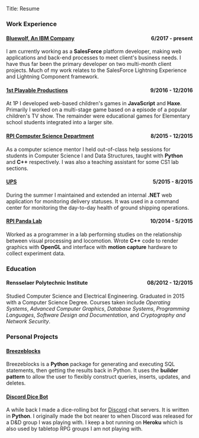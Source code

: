 Title: Resume

### Work Experience

#### [Bluewolf, An IBM Company](https://www.bluewolf.com/) <span style="float:right">6/2017 - present</span>

I am currently working as a **SalesForce** platform developer, making web
applications and back-end processes to meet client's business needs.
I have thus far been the primary developer on two multi-month client projects.
Much of my work relates to the SalesForce Lightning Experience and Lightning
Component framework.

#### [1st Playable Productions](http://www.1stplayable.com/) <span style="float:right">9/2016 - 12/2016</span>

At 1P I developed web-based children's games in **JavaScript** and **Haxe**.
Primarily I worked on a multi-stage game based on a episode of a popular
children's TV show. The remainder were educational games for Elementary school
students integrated into a larger site.

#### [RPI Computer Science Department](https://www.cs.rpi.edu/) <span style="float:right">8/2015 - 12/2015</span>

As a computer science mentor I held out-of-class help sessions for students in
Computer Science I and Data Structures, taught with **Python** and **C++**
respectively. I was also a teaching assistant for some CS1 lab sections.

#### [UPS](https://ups.com/) <span style="float:right">5/2015 - 8/2015</span>

During the summer I maintained and extended an internal **.NET** web application
for monitoring delivery statuses. It was used in a command center for monitoring
the day-to-day health of ground shipping operations.

#### [RPI Panda Lab](http://panda.cogsci.rpi.edu/) <span style="float:right">10/2014 - 5/2015</span>

Worked as a programmer in a lab performing studies on the relationship between
visual processing and locomotion. Wrote **C++** code to render graphics with
**OpenGL** and interface with **motion capture** hardware to collect experiment
data.

### Education

#### Rensselaer Polytechnic Institute <span style="float:right">08/2012 - 12/2015</span>

Studied Computer Science and Electrical Engineering. Graduated in 2015 with a
Computer Science Degree. Courses taken include *Operating Systems*,
*Advanced Computer Graphics*, *Database Systems*, *Programming Languages*,
*Software Design and Documentation*, and *Cryptography and Network Security*.

### Personal Projects

#### [Breezeblocks](https://github.com/modimore/breezeblocks)

Breezeblocks is a **Python** package for generating and executing SQL statements,
then getting the results back in Python. It uses the **builder pattern** to allow
the user to flexibly construct queries, inserts, updates, and deletes.

#### [Discord Dice Bot](https://github.com/modimore/Discord-Dice-Bot)

A while back I made a dice-rolling bot for [Discord](https://discordapp.com) chat
servers. It is written in **Python**. I originally made the bot nearer to when
Discord was released for a D&D group I was playing with. I keep a bot running on
**Heroku** which is also used by tabletop RPG groups I am not playing with.
